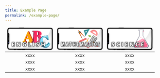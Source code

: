```yaml
---
title: Example Page
permalink: /example-page/
---
```

<table align="center" cellpadding="0" cellspacing="0" class="Jeff's blog table class" style="margin-left: auto; margin-right: auto; text-align: center;"><thead>
  <tr>
<td><a href="/holistic-education/Department/english/"><img src="/images/Random/Openhouse%20Matter/english.png" style="width:150px"></a></td>
<td><a href="/holistic-education/Department/mathematics/"><img src="/images/Random/Openhouse%20Matter/mathmath.png" style="width:150px"></a></td>
<td><a href="https://staging.d2u2fg8l961knh.amplifyapp.com/holistic-education/Department/english"><img src="/images/Random/Openhouse%20Matter/science.png" style="width:150px"></a></td>
  </tr>
  </thead>
  <tbody><tr>
<td>xxxx</td>
<td>xxxx</td>
<td>xxxx</td>
    </tr>
    <tr>
<td>xxxx</td>
<td>xxxx</td>
<td>xxxx</td>
    </tr><tr>
<td>xxxx</td>
<td>xxxx</td>
<td>xxxx</td>
    </tr>
</tbody></table>